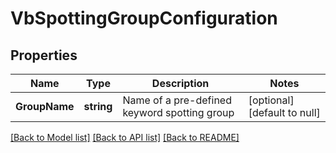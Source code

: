 # VbSpottingGroupConfiguration

## Properties
Name | Type | Description | Notes
------------ | ------------- | ------------- | -------------
**GroupName** | **string** | Name of a pre-defined keyword spotting group | [optional] [default to null]

[[Back to Model list]](../README.md#documentation-for-models) [[Back to API list]](../README.md#documentation-for-api-endpoints) [[Back to README]](../README.md)


